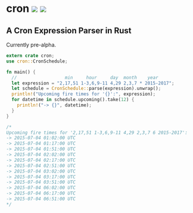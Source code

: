 # cron [![](https://api.travis-ci.org/zslayton/cron.png?branch=master)](https://travis-ci.org/zslayton/cron) [![](http://meritbadge.herokuapp.com/cron)](https://crates.io/crates/cron)
## A Cron Expression Parser in Rust

Currently pre-alpha.

```rust
extern crate cron;
use cron::CronSchedule;

fn main() {
  //                  min     hour     day  month    year
  let expression = "2,17,51 1-3,6,9-11 4,29 2,3,7 * 2015-2017";
  let schedule = CronSchedule::parse(expression).unwrap();
  println!("Upcoming fire times for '{}':", expression);
  for datetime in schedule.upcoming().take(12) {
    println!("-> {}", datetime);
  }
}

/*
Upcoming fire times for '2,17,51 1-3,6,9-11 4,29 2,3,7 6 2015-2017':
-> 2015-07-04 01:02:00 UTC
-> 2015-07-04 01:17:00 UTC
-> 2015-07-04 01:51:00 UTC
-> 2015-07-04 02:02:00 UTC
-> 2015-07-04 02:17:00 UTC
-> 2015-07-04 02:51:00 UTC
-> 2015-07-04 03:02:00 UTC
-> 2015-07-04 03:17:00 UTC
-> 2015-07-04 03:51:00 UTC
-> 2015-07-04 06:02:00 UTC
-> 2015-07-04 06:17:00 UTC
-> 2015-07-04 06:51:00 UTC
*/
```
